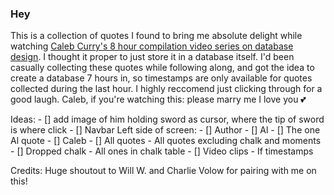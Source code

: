 ### Hey

This is a collection of quotes I found to bring me absolute delight while watching [Caleb Curry's 8 hour compilation video series on database design](https://www.youtube.com/watch?v=h0j0QN2b57M&t=0h0m0s). I thought it proper to just store it in a database itself. I'd been casually collecting these quotes while following along, and got the idea to create a database 7 hours in, so timestamps are only available for quotes collected during the last hour. I highly reccomend just clicking through for a good laugh. Caleb, if you're watching this: please marry me I love you 💕

Ideas:
    - [] add image of him holding sword as cursor, where the tip of sword is where click
    - [] Navbar Left side of screen:
        - [] Author
            - [] Al
                - [] The one Al quote
            - [] Caleb
                - [] All quotes
                    - All quotes excluding chalk and moments
                - [] Dropped chalk
                    - All ones in chalk table
                - [] Video clips
                    - If timestamps
        

Credits:
    Huge shoutout to Will W. and Charlie Volow for pairing with me on this!